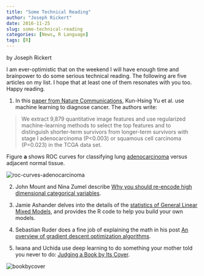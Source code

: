 ```yaml
---
title: "Some Technical Reading"
author: "Joseph Rickert"
date: 2016-11-25
slug: some-technical-reading
categories: [News, R Language]
tags: [R]
---
```


by Joseph Rickert

I am ever-optimistic that on the weekend I will have enough time and brainpower to do some serious technical reading. The following are five articles on my list. I hope that at least one of them resonates with you too. Happy reading.

1. In this [paper from Nature Communications](http://www.nature.com/articles/ncomms12474), Kun-Hsing Yu et al. use machine learning to diagnose cancer. The authors write:

  > We extract 9,879 quantitative image features and use regularized machine-learning methods to select the top features and to distinguish shorter-term survivors from longer-term survivors with stage I adenocarcinoma (P<0.003) or squamous cell carcinoma (P=0.023) in the TCGA data set.

  Figure **a** shows ROC curves for classifying lung [adenocarcinoma](http://www.cancercenter.com/terms/adenocarcinoma/) versus adjacent normal tissue.

  ![roc-curves-adenocarcinoma](https://www.rstudio.com/wp-content/uploads/2016/11/ROC-Curves-adenocarcinoma-.png)

2. John Mount and Nina Zumel describe [Why you should re-encode high dimensional categorical variables](http://www.win-vector.com/blog/2016/11/you-should-re-encode-high-cardinality-categorical-variables/).

3. Jamie Ashander delves into the details of the [statistics of General Linear Mixed Models](http://www.ashander.info/posts/2015/04/D-RUG-mixed-effects-viz/?utm_content=buffer9fd4c&utm_medium=social&utm_source=twitter.com&utm_campaign=buffer), and provides the R code to help you build your own models.

4. Sebastian Ruder does a fine job of explaining the math in his post [An overview of gradient descent optimization algorithms](http://sebastianruder.com/optimizing-gradient-descent/index.html#nesterovacceleratedgradient).

5. Iwana and Uchida use deep learning to do something your mother told you never to do: [Judging a Book by Its Cover](https://arxiv.org/pdf/1610.09204v1.pdf).

  ![bookbycover](https://www.rstudio.com/wp-content/uploads/2016/11/BookbyCover.png)
